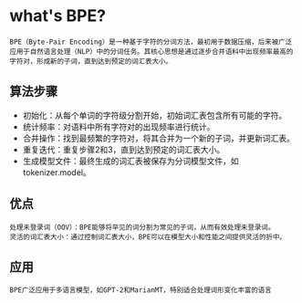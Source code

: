 # what's BPE?
    BPE（Byte-Pair Encoding）是一种基于字符的分词方法，最初用于数据压缩，后来被广泛应用于自然语言处理（NLP）中的分词任务。其核心思想是通过逐步合并语料中出现频率最高的字符对，形成新的子词，直到达到预定的词汇表大小。
## 算法步骤
 - 初始化：从每个单词的字符级分割开始，初始词汇表包含所有可能的字符。
 - 统计频率：对语料中所有字符对的出现频率进行统计。
 - 合并操作：找到最频繁的字符对，将其合并为一个新的子词，并更新词汇表。
 - 重复迭代：重复步骤2和3，直到达到预定的词汇表大小。
 - 生成模型文件：最终生成的词汇表被保存为分词模型文件，如tokenizer.model。
## 优点
    处理未登录词（OOV）：BPE能够将罕见的词分割为常见的子词，从而有效处理未登录词。
    灵活的词汇表大小：通过控制词汇表大小，BPE可以在模型大小和性能之间提供灵活的折中。
## 应用
    BPE广泛应用于多语言模型，如GPT-2和MarianMT，特别适合处理词形变化丰富的语言